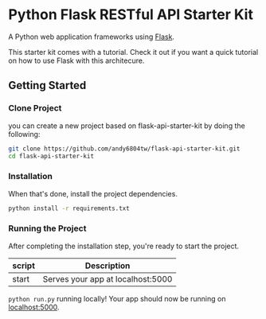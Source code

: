 # Python Flask RESTful API Starter Kit
A Python web application frameworks using [Flask](https://www.palletsprojects.com/p/flask/).

This starter kit comes with a tutorial. Check it out if you want a quick tutorial on how to use Flask with this architecure.

## Getting Started
### Clone Project
you can create a new project based on flask-api-starter-kit by doing the following:

```bash
git clone https://github.com/andy6804tw/flask-api-starter-kit.git
cd flask-api-starter-kit
```

### Installation
When that's done, install the project dependencies.
```bash
python install -r requirements.txt
```

### Running the Project
After completing the installation step, you're ready to start the project.

| script | Description |
| ------| ------ |
| start | Serves your app at localhost:5000 |


`python run.py` running locally! Your app should now be running on [localhost:5000](http://localhost:5000/).
